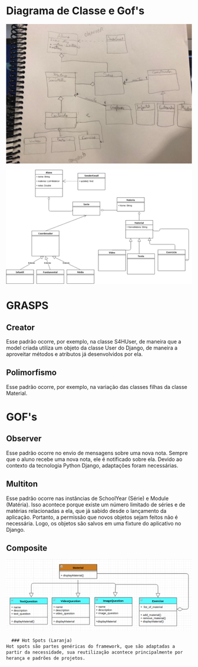 # Diagrama de Classe e Gof's

![Autor: Equipe](../.gitbook/assets/first_diagram.jpg)

![](../.gitbook/assets/diagramadeclasse.png)

# GRASPS

## Creator

Esse padrão ocorre, por exemplo, na classe S4HUser, de maneira que a model criada utiliza um objeto da classe User do Django, de maneira a aproveitar métodos e atributos já desenvolvidos por ela.

## Polimorfismo

Esse padrão ocorre, por exemplo, na variação das classes filhas da classe Material.

# GOF's

## Observer

Esse padrão ocorre no envio de mensagens sobre uma nova nota. Sempre que o aluno recebe uma nova nota, ele é notificado sobre ela. Devido ao contexto da tecnologia Python Django, adaptações foram necessárias.

## Multiton

Esse padrão ocorre nas instâncias de SchoolYear (Série) e Module (Matéria). Isso acontece porque existe um número limitado de séries e de matérias relacionadas a ela, que já sabido desde o lançamento da aplicação. Portanto, a permissão que novos objetos sejam feitos não é necessária. Logo, os objetos são salvos em uma fixture do aplicativo no Django.

## Composite
  
![](../.gitbook/assets/composite.png)

      ### Hot Spots (Laranja)
    Hot spots são partes genéricas do framework, que são adaptadas a partir da necessidade, sua reutilização acontece principalmente por herança e padrões de projetos.
